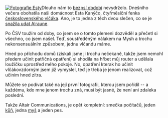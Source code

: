 <!-- dcterms:identifier = riderweblog#123 -->
<!-- dcterms:title = Pes do domu aneb už jsme zase tři -->
<!-- np9:categoryId = 3 -->
<!-- x4w:category = Vlci -->
<!-- np9:authorId = 1 -->
<!-- np9:authorEmail = michal.valasek@altairis.cz -->
<!-- dcterms:creator = Michal Altair Valášek -->
<!-- dcterms:created = 2004-01-17T20:08:48+01:00 -->
<!-- dcterms:date = 2004-01-17T20:08:48+01:00 -->

[![Fotografie Esty](http://weblog.rider.cz/files/esta1st_lq.jpg "Esta Kanýčo a Mysh (Esta je ta hezčí)")](http://weblog.rider.cz/files/esta1st_hq.jpg)Dlouho nám to [bezpsí období](http://weblog.rider.cz/ShowRecord.aspx?day=20031113) nevydrželo. Dnešního večera obohatila naši domácnost Esta Kanýčo, čtyřměsíční fenka [československého vlčáka](http://www.cswolfdog.cz/). Ano, je to jedna z těch dvou slečen, co se je [snažila udat Alraune](http://weblog.alraune.cz/ShowRecord.aspx?day=20040112).

Po ČSV toužím od doby, co jsem se o tomto plemeni dozvěděl a přečetl si všechno, co jsem našel. Teď, soustředěným nálakem na Mysh a trochu nekonsensuálním způsobem, jednu vlčandu máme.

Hned po příchodu domů (získali jsme ji trochu nečekaně, takže jsem nemohl předem učinit patřičná opatření) si shodila na hřbet můj router a udělala loužičku uprostřed mého pokoje. No, opatření kterak ho učinit vlčákovzdorným jsem již vymyslel, teď je třeba je jenom realizovat, což učiním hned zítra.

Můžete se podívat také na její první fotografii, kterou jsem pořídil -- a každému, kdo mne jenom trochu zná, musí být jasné, že není ani zdaleka poslední.

Takže Altair Communications, je opět kompletní: smečka počítačů, jeden [kůň](http://www.rider.cz/), jedna [myš](http://www.bestijka.cz/) a jeden pes.